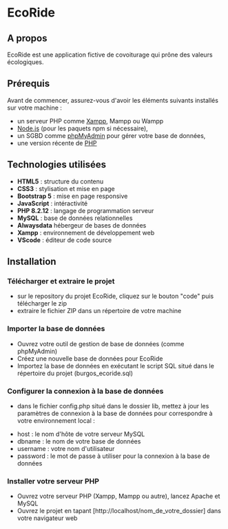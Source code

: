 # EcoRide

## A propos

EcoRide est une application fictive de covoiturage qui prône des valeurs écologiques.

## Prérequis

Avant de commencer, assurez-vous d'avoir les éléments suivants installés sur votre machine :
- un serveur PHP comme [Xampp](https://www.apachefriends.org/index.html), Mampp ou Wampp
- [Node.js](https://nodejs.org/fr) (pour les paquets npm si nécessaire),
- un SGBD comme [phpMyAdmin](https://www.phpmyadmin.net/) pour gérer votre base de données,
- une version récente de [PHP](https://www.php.net/)

## Technologies utilisées

- **HTML5** : structure du contenu
- **CSS3** : stylisation et mise en page
- **Bootstrap 5** : mise en page responsive
- **JavaScript** : intéractivité
- **PHP 8.2.12** : langage de programmation serveur
- **MySQL** : base de données relationnelles
- **Alwaysdata** hébergeur de bases de données
- **Xampp** : environnement de développement web
- **VScode** : éditeur de code source

## Installation

### Télécharger et extraire le projet

- sur le repository du projet EcoRide, cliquez sur le bouton "code" puis télécharger le zip
- extraire le fichier ZIP dans un répertoire de votre machine

### Importer la base de données

- Ouvrez votre outil de gestion de base de données (comme phpMyAdmin)
- Créez une nouvelle base de données pour EcoRide
- Importez la base de données en exécutant le script SQL situé dans le répertoire du projet (burgos_ecoride.sql)

### Configurer la connexion à la base de données

- dans le fichier config.php situé dans le dossier lib, mettez à jour les paramètres de connexion à la base de données pour correspondre à votre environnement local :
+ host : le nom d'hôte de votre serveur MySQL
+ dbname : le nom de votre base de données
+ username : votre nom d'utilisateur
+ password : le mot de passe à utiliser pour la connexion à la base de données

### Installer votre serveur PHP

- Ouvrez votre serveur PHP (Xampp, Mampp ou autre), lancez Apache et MySQL
- Ouvrez le projet en tapant [http://localhost/nom_de_votre_dossier] dans votre navigateur web